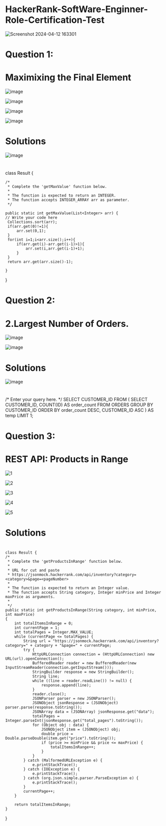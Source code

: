 # HackerRank-SoftWare-Enginner-Role-Certification-Test


![Screenshot 2024-04-12 163301](https://github.com/sanjeevkumarray/HackerRank-SoftWare-Enginner-Role-Certification-Test/assets/53333326/3b3b35f7-7f1f-4799-b79b-27965ae16bac)


 # Question 1:
 
 # Maximixing the Final Element 
 
 ![image](https://github.com/sanjeevkumarray/HackerRank-SoftWare-Enginner-Role-Certification-Test/assets/53333326/bbe9d74b-662d-45cf-9a2e-7a2ed6d51797)


 ![image](https://github.com/sanjeevkumarray/HackerRank-SoftWare-Enginner-Role-Certification-Test/assets/53333326/76388a82-b7a9-4074-8c8f-4ba42639cd10)


 ![image](https://github.com/sanjeevkumarray/HackerRank-SoftWare-Enginner-Role-Certification-Test/assets/53333326/c1dc6b68-81c6-4e7d-b5f8-00fe603f5160)

 ![image](https://github.com/sanjeevkumarray/HackerRank-SoftWare-Enginner-Role-Certification-Test/assets/53333326/3fa69a40-d7ea-4052-b393-891b266823da)


# Solutions 

![image](https://github.com/sanjeevkumarray/HackerRank-SoftWare-Enginner-Role-Certification-Test/assets/53333326/0044aec8-6fdb-4c57-bc15-6b73b38784a9)

# 

class Result {

    /*
     * Complete the 'getMaxValue' function below.
     *
     * The function is expected to return an INTEGER.
     * The function accepts INTEGER_ARRAY arr as parameter.
     */

    public static int getMaxValue(List<Integer> arr) {
    // Write your code here
     Collections.sort(arr);
     if(arr.get(0)!=1){
         arr.set(0,1);
     }
     for(int i=1;i<arr.size();i++){
         if(arr.get(i)-arr.get(i-1)>1){
             arr.set(i,arr.get(i-1)+1);
         }
     }
     return arr.get(arr.size()-1);

    }

}



# Question 2:

# 2.Largest  Number of Orders.

![image](https://github.com/sanjeevkumarray/HackerRank-SoftWare-Enginner-Role-Certification-Test/assets/53333326/1287c6ce-bf58-42ad-9248-143a6c110931)


![image](https://github.com/sanjeevkumarray/HackerRank-SoftWare-Enginner-Role-Certification-Test/assets/53333326/3c32dda0-3a02-4766-8606-9859394242fd)



# Solutions 
![image](https://github.com/sanjeevkumarray/HackerRank-SoftWare-Enginner-Role-Certification-Test/assets/53333326/d9491e42-baed-4e7d-890b-3adde013cfc1)



 
 # 

  /*
 Enter your query here.
 */
  SELECT CUSTOMER_ID
   FROM (
    SELECT CUSTOMER_ID, COUNT(ID) AS order_count
    FROM ORDERS
    GROUP BY CUSTOMER_ID
    ORDER BY order_count DESC, CUSTOMER_ID ASC
) AS temp
LIMIT 1;





# Question 3:


# REST API: Products in Range



![1](https://github.com/sanjeevkumarray/HackerRank-SoftWare-Enginner-Role-Certification-Test/assets/53333326/09a4710d-ffbe-411b-8457-7152f5461a94)

![2](https://github.com/sanjeevkumarray/HackerRank-SoftWare-Enginner-Role-Certification-Test/assets/53333326/56302338-f54d-4f46-af75-f44cf4a19dce)

![3](https://github.com/sanjeevkumarray/HackerRank-SoftWare-Enginner-Role-Certification-Test/assets/53333326/5d487156-5a31-4be6-823e-422494e5a89d)

![4](https://github.com/sanjeevkumarray/HackerRank-SoftWare-Enginner-Role-Certification-Test/assets/53333326/2bde4a52-3816-4d05-987b-8529e5f280bb)

![5](https://github.com/sanjeevkumarray/HackerRank-SoftWare-Enginner-Role-Certification-Test/assets/53333326/67c04c5d-5a38-4139-9159-8a35b4aedc4c)





# Solutions 

# 


    class Result {
    /*
     * Complete the 'getProductsInRange' function below.
     *
     * URL for cut and paste
     * https://jsonmock.hackerrank.com/api/inventory?category=<category>&page=<pageNumber>
     *
     * The function is expected to return an Integer value.
     * The function accepts String category, Integer minPrice and Integer maxPrice as arguments.
     * 
     */
    public static int getProductsInRange(String category, int minPrice, int maxPrice)
    {
        int totalItemsInRange = 0;
        int currentPage = 1;
        int totalPages = Integer.MAX_VALUE; 
        while (currentPage <= totalPages) {
            String url = "https://jsonmock.hackerrank.com/api/inventory?category=" + category + "&page=" + currentPage;
            try {
                HttpURLConnection connection = (HttpURLConnection) new URL(url).openConnection();
                BufferedReader reader = new BufferedReader(new InputStreamReader(connection.getInputStream()));
                StringBuilder response = new StringBuilder();
                String line;
                while ((line = reader.readLine()) != null) {
                    response.append(line);
                }
                reader.close();
                JSONParser parser = new JSONParser();
                JSONObject jsonResponse = (JSONObject) parser.parse(response.toString());
                JSONArray data = (JSONArray) jsonResponse.get("data");
                totalPages = Integer.parseInt(jsonResponse.get("total_pages").toString());
                for (Object obj : data) {
                    JSONObject item = (JSONObject) obj;
                    double price = Double.parseDouble(item.get("price").toString());
                    if (price >= minPrice && price <= maxPrice) {
                        totalItemsInRange++;
                    }
                }
            } catch (MalformedURLException e) {
                e.printStackTrace();
            } catch (IOException e) {
                e.printStackTrace();
            } catch (org.json.simple.parser.ParseException e) {
                e.printStackTrace();
            }
            currentPage++;
        }

        return totalItemsInRange;
    }
}





